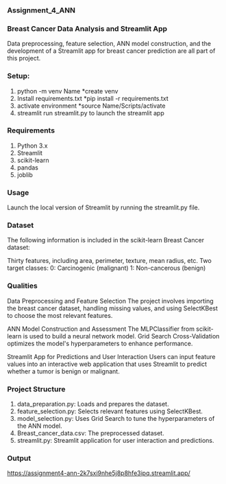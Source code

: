 ### Assignment_4_ANN

### Breast Cancer Data Analysis and Streamlit App

Data preprocessing, feature selection, ANN model construction, and the development of a Streamlit app for breast cancer prediction are all part of this project.

### Setup:
1. python -m venv Name *create venv
2. Install requirements.txt *pip install -r requirements.txt
3. activate environment *source Name/Scripts/activate
4. streamlit run streamlit.py to launch the streamlit app
   
### Requirements
1. Python 3.x
2. Streamlit
3. scikit-learn
4. pandas
5. joblib

### Usage
Launch the local version of Streamlit by running the streamlit.py file.

### Dataset
The following information is included in the scikit-learn Breast Cancer dataset:

Thirty features, including area, perimeter, texture, mean radius, etc.
Two target classes:
0: Carcinogenic (malignant)
1: Non-cancerous (benign)

### Qualities
Data Preprocessing and Feature Selection
The project involves importing the breast cancer dataset, handling missing values, and using SelectKBest to choose the most relevant features.

ANN Model Construction and Assessment
The MLPClassifier from scikit-learn is used to build a neural network model. Grid Search Cross-Validation optimizes the model's hyperparameters to enhance performance.

Streamlit App for Predictions and User Interaction
Users can input feature values into an interactive web application that uses Streamlit to predict whether a tumor is benign or malignant.

### Project Structure

1. data_preparation.py: Loads and prepares the dataset.
2. feature_selection.py: Selects relevant features using SelectKBest.
3. model_selection.py: Uses Grid Search to tune the hyperparameters of the ANN model.
4. Breast_cancer_data.csv: The preprocessed dataset.
5. streamlit.py: Streamlit application for user interaction and predictions.

### Output

https://assignment4-ann-2k7sxi9nhe5j8p8hfe3ipq.streamlit.app/


